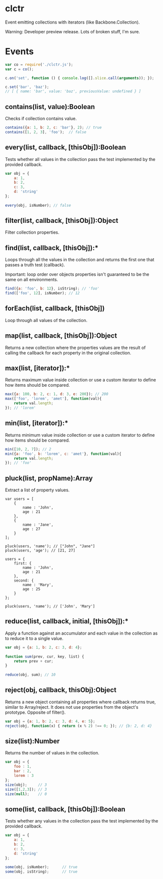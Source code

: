clctr
=====

Event emitting collections with iterators (like Backbone.Collection).

Warning: Developer preview release. Lots of broken stuff, I'm sure.


# Events

```js
var co = require('./clctr.js');
var c = co();

c.on('set', function () { console.log([].slice.call(arguments)); });

c.set('bar', 'baz');
// [ { name: 'bar', value: 'baz', previousValue: undefined } ]
```


## contains(list, value):Boolean

Checks if collection contains value.

```js
contains({a: 1, b: 2, c: 'bar'}, 2); // true
contains([1, 2, 3], 'foo');  // false
```

## every(list, callback, [thisObj]):Boolean

Tests whether all values in the collection pass the test implemented by the provided callback.

```js
var obj = {
    a: 1,
    b: 2,
    c: 3,
    d: 'string'
};
 
every(obj, isNumber); // false
```


## filter(list, callback, [thisObj]):Object

Filter collection properties.


## find(list, callback, [thisObj]):*

Loops through all the values in the collection and returns the first one that passes a truth test (callback).

Important: loop order over objects properties isn't guaranteed to be the same on all environments.

```js
find({a: 'foo', b: 12}, isString); // 'foo'
find(['foo', 12], isNumber); // 12
```

## forEach(list, callback, [thisObj])

Loop through all values of the collection.

## map(list, callback, [thisObj]):Object

Returns a new collection where the properties values are the result of calling the callback for each property in the original collection.

## max(list, [iterator]):*

Returns maximum value inside collection or use a custom iterator to define how items should be compared.


```js
max({a: 100, b: 2, c: 1, d: 3, e: 200}); // 200
max(['foo', 'lorem', 'amet'], function(val){
    return val.length;
}); // 'lorem'
```

## min(list, [iterator]):* 

Returns minimum value inside collection or use a custom iterator to define how items should be compared.

```js
min([10, 2, 7]); // 2
min({a: 'foo', b: 'lorem', c: 'amet'}, function(val){
    return val.length;
}); // 'foo'
```

## pluck(list, propName):Array

Extract a list of property values.

```
var users = [
    {
        name : 'John',
        age : 21
    },
    {
        name : 'Jane',
        age : 27
    }
];
 
pluck(users, 'name'); // ["John", "Jane"]
pluck(users, 'age'); // [21, 27]
 
users = {
    first: {
        name : 'John',
        age : 21
    },
    second: {
        name : 'Mary',
        age : 25
    }
};
 
pluck(users, 'name'); // ['John', 'Mary']
```

## reduce(list, callback, initial, [thisObj]):* 

Apply a function against an accumulator and each value in the collection as to reduce it to a single value.

```js
var obj = {a: 1, b: 2, c: 3, d: 4};
 
function sum(prev, cur, key, list) {
    return prev + cur;
}
 
reduce(obj, sum); // 10
```

## reject(obj, callback, thisObj):Object

Returns a new object containing all properties where callback returns true, similar to Array/reject. It does not use properties from the object's prototype. Opposite of filter().


```js
var obj = {a: 1, b: 2, c: 3, d: 4, e: 5};
reject(obj, function(x) { return (x % 2) !== 0; }); // {b: 2, d: 4}
```

## size(list):Number

Returns the number of values in the collection.

```js
var obj = {
    foo : 1,
    bar : 2,
    lorem : 3
};
size(obj);     // 3
size([1,2,3]); // 3
size(null);    // 0
```

## some(list, callback, [thisObj]):Boolean

Tests whether any values in the collection pass the test implemented by the provided callback.

```js
var obj = {
    a: 1,
    b: 2,
    c: 3,
    d: 'string'
};
 
some(obj, isNumber);      // true
some(obj, isString);      // true
```

